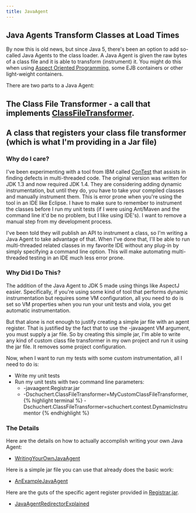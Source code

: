 ```yaml
---
title: JavaAgent
---
```

## Java Agents Transform Classes at Load Times
By now this is old news, but since Java 5, there's been an option to add so-called Java Agents to the class loader. A Java Agent is given the raw bytes of a class file and it is able to transform (instrument) it. You might do this when using [Aspect Oriented Programming](aop/AOP), some EJB containers or other light-weight containers.

There are two parts to a Java Agent:
## The Class File Transformer - a call that implements [ClassFileTransformer](http://java.sun.com/j2se/1.5.0/docs/api/java/lang/instrument/ClassFileTransformer.html).
## A class that registers your class file transformer (which is what I'm providing in a Jar file)

### Why do I care?
I've been experimenting with a tool from IBM called [ConTest](http://www.haifa.ibm.com/projects/verification/contest/index.html) that assists in finding defects in multi-threaded code. The original version was written for JDK 1.3 and now required JDK 1.4. They are considering adding dynamic instrumentation, but until they do, you have to take your compiled classes and manually instrument them. This is error prone when you're using the tool in an IDE like Eclipse. I have to make sure to remember to instrument the classes before I run my unit tests (if I were using Ant/Maven and the command line it'd be no problem, but I like using IDE's). I want to remove a manual step from my development process.

I've been told they will publish an API to instrument a class, so I'm writing a Java Agent to take advantage of that. When I've done that, I'll be able to run multi-threaded related classes in my favorite IDE without any plug-in by simply specifying a command line option. This will make automating multi-threaded testing in an IDE much less error prone.

### Why Did I Do This?
The addition of the Java Agent to JDK 5 made using things like AspectJ easier. Specifically, if you're using some kind of tool that performs dynamic instrumentation but requires some VM configuration, all you need to do is set so VM properties when you run your unit tests and viola, you get automatic instrumentation.

But that alone is not enough to justify creating a simple jar file with an agent register. That is justified by the fact that to use the -javaagent VM argument, you must supply a jar file. So by creating this simple jar, I'm able to write any kind of custom class file transformer in my own project and run it using the jar file. It removes some project configuration.

Now, when I want to run my tests with some custom instrumentation, all I need to do is:
* Write my unit tests
* Run my unit tests with two command line parameters:
  * -javaagent:Registrar.jar
  * -Dschuchert.ClassFileTransformer=MyCustomClassFileTransformer,
{% highlight terminal %}
 -Dschuchert.ClassFileTransformer=schuchert.contest.DynamicInstrumentor
{% endhighlight %}


### The Details
Here are the details on how to actually accomplish writing your own Java Agent:
* [WritingYourOwnJavaAgent](WritingYourOwnJavaAgent)

Here is a simple jar file you can use that already does the basic work:
* [AnExampleJavaAgent](AnExampleJavaAgent)

Here are the guts of the specific agent register provided in [Registrar.jar](files/Registrar.jar).
* [JavaAgentRedirectorExplained](JavaAgentRedirectorExplained)
